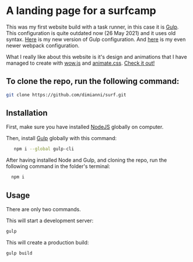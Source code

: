 # A landing page for a surfcamp

This was my first website build with a task runner, in this case it is [Gulp](https://gulpjs.com/). This configuration is quite outdated now (26 May 2021) and it uses old syntax. [Here](https://github.com/dimianni/gulp_config) is my new version of Gulp configuration. And [here](https://github.com/dimianni/my-webpack-configuration) is my even newer webpack configuration.

What I really like about this website is it's design and animations that I have managed to create with [wow.js](https://wowjs.uk/) and [animate.css](https://animate.style/). [Check it out!](https://dimianni.github.io/surf/) 

## To clone the repo, run the following command:

```bash
git clone https://github.com/dimianni/surf.git
```

## Installation

First, make sure you have installed [NodeJS](https://nodejs.org/en/) globally on computer.

Then, install [Gulp](https://gulpjs.com/docs/en/getting-started/quick-start) globally with this command:

```bash
   npm i --global gulp-cli
```

After having installed Node and Gulp, and cloning the repo, run the following command in the folder's terminal:

```bash
  npm i 
```

## Usage

There are only two commands.

This will start a development server:
```bash
gulp 
```

This will create a production build:
```bash
gulp build
```

